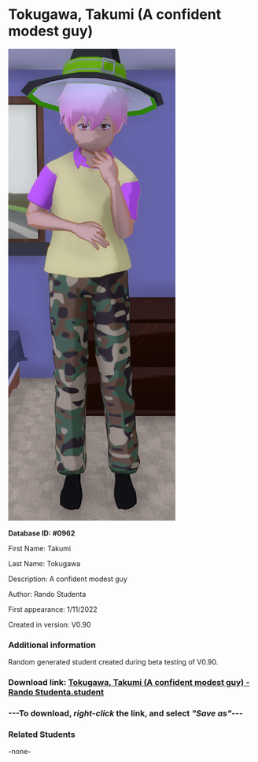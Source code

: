 # Tokugawa, Takumi (A confident modest guy)

<img src="../../Files/Images/Tokugawa, Takumi (A confident modest guy).png" title="Tokugawa, Takumi (A confident modest guy) - Rando Studenta">

**Database ID: #0962**

First Name: Takumi

Last Name: Tokugawa

Description: A confident modest guy

Author: Rando Studenta

First appearance: 1/11/2022

Created in version: V0.90

### Additional information

Random generated student created during beta testing of V0.90.

### Download link: <a href="https://raw.githubusercontent.com/Arbiter1223/Daigaku-Gurashi-Custom-Students/master/Files/Student%20Files/Tokugawa%2C%20Takumi%20(A%20confident%20modest%20guy)%20-%20Rando%20Studenta.student">Tokugawa, Takumi (A confident modest guy) - Rando Studenta.student</a>

### ---**To download, _right-click_ the link, and select _"Save as"_**---

### Related Students

-none-
